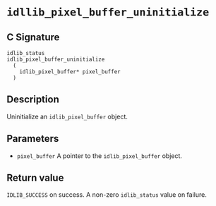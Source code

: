 # `idllib_pixel_buffer_uninitialize`

## C Signature
```
idlib_status
idlib_pixel_buffer_uninitialize
  (
    idlib_pixel_buffer* pixel_buffer
  )
```

## Description
Uninitialize an `idlib_pixel_buffer` object.

## Parameters
- `pixel_buffer` A pointer to the `idlib_pixel_buffer` object.

## Return value
`IDLIB_SUCCESS` on success. A non-zero `idlib_status` value on failure.
